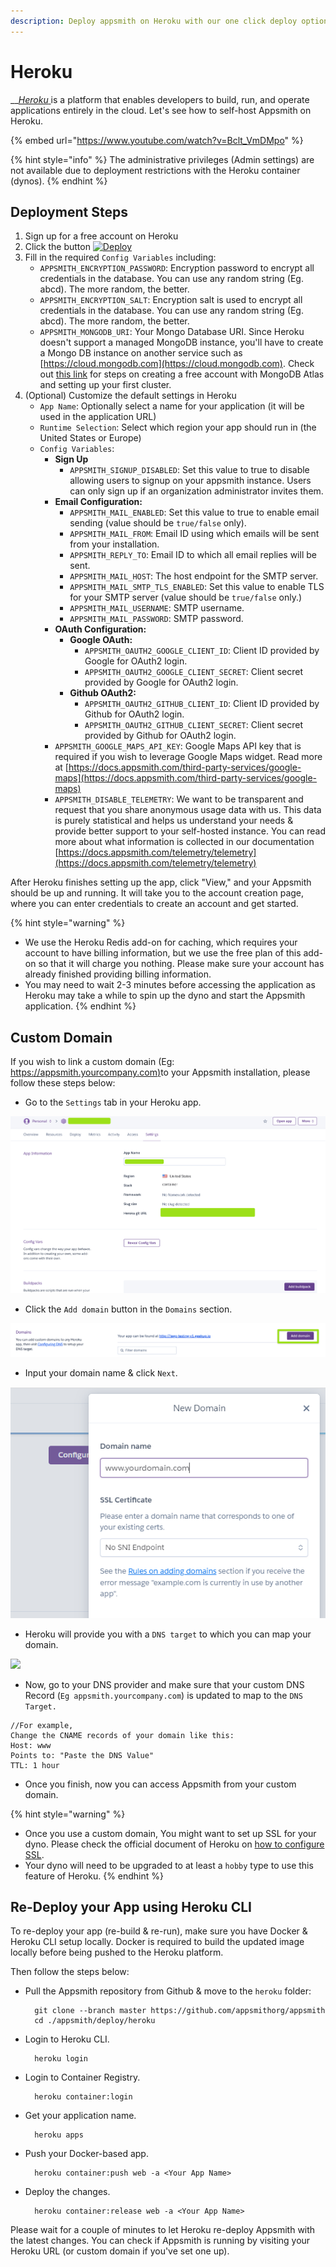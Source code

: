```yaml
---
description: Deploy appsmith on Heroku with our one click deploy option
---
```


# Heroku

\_\_[_Heroku_ ](https://www.heroku.com/)is a platform that enables developers to build, run, and operate applications entirely in the cloud. Let's see how to self-host Appsmith on Heroku.

{% embed url="https://www.youtube.com/watch?v=Bclt_VmDMpo" %}

{% hint style="info" %}
The administrative privileges (Admin settings) are not available due to deployment restrictions with the Heroku container (dynos).
{% endhint %}

## Deployment Steps

1. Sign up for a free account on Heroku
2. Click the button [![Deploy](https://www.herokucdn.com/deploy/button.svg)](https://heroku.com/deploy?template=https://github.com/appsmithorg/appsmith/tree/master)
3. Fill in the required `Config Variables` including:
   * `APPSMITH_ENCRYPTION_PASSWORD`: Encryption password to encrypt all credentials in the database. You can use any random string (Eg. abcd). The more random, the better.
   * `APPSMITH_ENCRYPTION_SALT`: Encryption salt is used to encrypt all credentials in the database. You can use any random string (Eg. abcd). The more random, the better.
   * `APPSMITH_MONGODB_URI`: Your Mongo Database URI. Since Heroku doesn't support a managed MongoDB instance, you'll have to create a Mongo DB instance on another service such as [https://cloud.mongodb.com](https://cloud.mongodb.com). Check out [this link](https://docs.atlas.mongodb.com/getting-started/) for steps on creating a free account with MongoDB Atlas and setting up your first cluster.
4. (Optional) Customize the default settings in Heroku
   * `App Name`: Optionally select a name for your application (it will be used in the application URL)
   * `Runtime Selection`: Select which region your app should run in (the United States or Europe)
   * `Config Variables`:
     * **Sign Up**
       * `APPSMITH_SIGNUP_DISABLED`: Set this value to true to disable allowing users to signup on your appsmith instance. Users can only sign up if an organization administrator invites them.
     * **Email Configuration:**
       * `APPSMITH_MAIL_ENABLED`: Set this value to true to enable email sending (value should be `true/false` only).
       * `APPSMITH_MAIL_FROM`: Email ID using which emails will be sent from your installation.
       * `APPSMITH_REPLY_TO`: Email ID to which all email replies will be sent.
       * `APPSMITH_MAIL_HOST`: The host endpoint for the SMTP server.
       * `APPSMITH_MAIL_SMTP_TLS_ENABLED`: Set this value to enable TLS for your SMTP server (value should be `true/false` only.)
       * `APPSMITH_MAIL_USERNAME`: SMTP username.
       * `APPSMITH_MAIL_PASSWORD`: SMTP password.
     * **OAuth Configuration:**
       * **Google OAuth:**
         * `APPSMITH_OAUTH2_GOOGLE_CLIENT_ID`: Client ID provided by Google for OAuth2 login.
         * `APPSMITH_OAUTH2_GOOGLE_CLIENT_SECRET`: Client secret provided by Google for OAuth2 login.
       * **Github OAuth2:**
         * `APPSMITH_OAUTH2_GITHUB_CLIENT_ID`: Client ID provided by Github for OAuth2 login.
         * `APPSMITH_OAUTH2_GITHUB_CLIENT_SECRET`: Client secret provided by Github for OAuth2 login.
     * `APPSMITH_GOOGLE_MAPS_API_KEY`: Google Maps API key that is required if you wish to leverage Google Maps widget. Read more at [https://docs.appsmith.com/third-party-services/google-maps](https://docs.appsmith.com/third-party-services/google-maps)
     * `APPSMITH_DISABLE_TELEMETRY`: We want to be transparent and request that you share anonymous usage data with us. This data is purely statistical and helps us understand your needs & provide better support to your self-hosted instance. You can read more about what information is collected in our documentation [https://docs.appsmith.com/telemetry/telemetry](https://docs.appsmith.com/telemetry/telemetry)

After Heroku finishes setting up the app, click "View," and your Appsmith should be up and running. It will take you to the account creation page, where you can enter credentials to create an account and get started.

{% hint style="warning" %}
* We use the Heroku Redis add-on for caching, which requires your account to have billing information, but we use the free plan of this add-on so that it will charge you nothing. Please make sure your account has already finished providing billing information.
* You may need to wait 2-3 minutes before accessing the application as Heroku may take a while to spin up the dyno and start the Appsmith application.
{% endhint %}

## Custom Domain

If you wish to link a custom domain (Eg: [https://appsmith.yourcompany.com)](https://appsmith.yourcompany.com)to your Appsmith installation, please follow these steps below:

* Go to the `Settings` tab in your Heroku app.

![](<../.gitbook/assets/heroku-app-settings (1).png>)

* Click the `Add domain` button in the `Domains` section.

![](<../.gitbook/assets/heroku-add-domain-button (1).png>)

* Input your domain name & click `Next`.

![](../.gitbook/assets/kerolkuss.PNG)

* Heroku will provide you with a `DNS target` to which you can map your domain.

![](<../.gitbook/assets/spaces\_-Lzuzdhj8LjrQPaeyCxr-3757176148\_uploads\_git-blob-c050be55c7e166092b49c238dba5d9202c550d90\_heroku-finish (1) (1).png>)

* Now, go to your DNS provider and make sure that your custom DNS Record (`Eg appsmith.yourcompany.com`) is updated to map to the `DNS Target.`

```
//For example,
Change the CNAME records of your domain like this:
Host: www
Points to: "Paste the DNS Value"
TTL: 1 hour
```

* Once you finish, now you can access Appsmith from your custom domain.

{% hint style="warning" %}
* Once you use a custom domain, You might want to set up SSL for your dyno. Please check the official document of Heroku on [how to configure SSL](https://devcenter.heroku.com/articles/ssl).
* Your dyno will need to be upgraded to at least a `hobby` type to use this feature of Heroku.
{% endhint %}

## Re-Deploy your App using Heroku CLI

To re-deploy your app (re-build & re-run), make sure you have Docker & Heroku CLI setup locally. Docker is required to build the updated image locally before being pushed to the Heroku platform.

Then follow the steps below:

*   Pull the Appsmith repository from Github & move to the `heroku` folder:

    ```
      git clone --branch master https://github.com/appsmithorg/appsmith
      cd ./appsmith/deploy/heroku
    ```
*   Login to Heroku CLI.

    ```
      heroku login
    ```
*   Login to Container Registry.

    ```
      heroku container:login
    ```
*   Get your application name.

    ```
      heroku apps
    ```
*   Push your Docker-based app.

    ```
      heroku container:push web -a <Your App Name>
    ```
*   Deploy the changes.

    ```
      heroku container:release web -a <Your App Name>
    ```

Please wait for a couple of minutes to let Heroku re-deploy Appsmith with the latest changes. You can check if Appsmith is running by visiting your Heroku URL (or custom domain if you've set one up).
